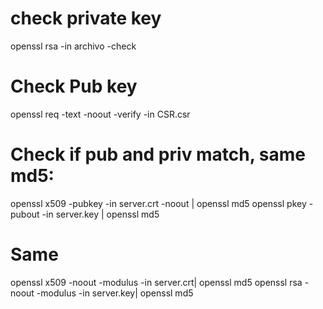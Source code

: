 check private key
=================

openssl rsa -in archivo -check

Check Pub key
=============

openssl req -text -noout -verify -in CSR.csr
  
Check if pub and priv match, same md5:
======================================

openssl x509 -pubkey -in server.crt -noout | openssl md5
openssl pkey -pubout -in server.key | openssl md5
 
Same 
====

openssl x509 -noout -modulus -in server.crt| openssl md5
openssl rsa -noout -modulus -in server.key| openssl md5
 
